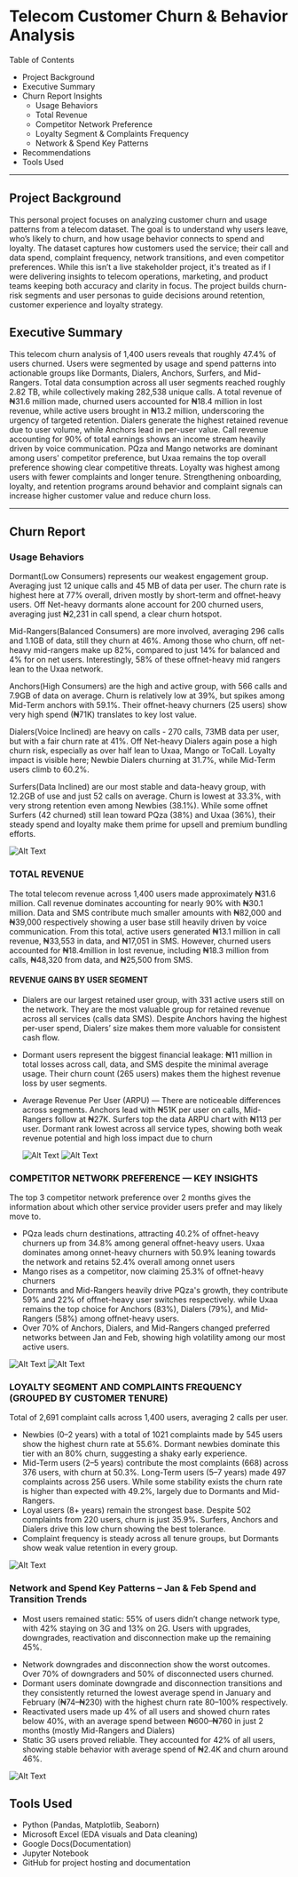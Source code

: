 
# Telecom Customer Churn &amp; Behavior Analysis

Table of Contents

* Project Background
* Executive Summary
* Churn Report Insights
  * Usage Behaviors
  * Total Revenue
  * Competitor Network Preference
  * Loyalty Segment & Complaints Frequency
  * Network & Spend Key Patterns
* Recommendations
* Tools Used

***

## Project Background 
This personal project focuses on analyzing customer churn and usage patterns from a telecom dataset. The goal is to understand why users leave, who’s likely to churn, and how usage behavior connects to spend and loyalty.
The dataset captures how customers used the service; their call and data spend, complaint frequency, network transitions, and even competitor preferences. While this isn’t a live stakeholder project, it's treated as if I were delivering insights to telecom operations, marketing, and product teams keeping both accuracy and clarity in focus. The project builds churn-risk segments and user personas to guide decisions around retention, customer experience and loyalty strategy.


## Executive Summary
This telecom churn analysis of 1,400 users reveals that roughly 47.4% of users churned. Users were segmented by usage and spend patterns into actionable groups like Dormants, Dialers, Anchors, Surfers, and Mid-Rangers. Total data consumption across all user segments reached roughly 2.82 TB, while collectively making 282,538 unique calls.
A total revenue of  ₦31.6 million made, churned users accounted for ₦18.4 million in lost revenue, while active users brought in ₦13.2 million, underscoring the urgency of targeted retention. Dialers generate the highest retained revenue due to user volume, while Anchors lead in per-user value. Call revenue accounting for 90% of total earnings shows an income stream heavily driven by voice communication.
PQza and Mango networks are dominant among users' competitor preference, but Uxaa remains the top overall preference showing clear competitive threats.
Loyalty was highest among users with fewer complaints and longer tenure. Strengthening onboarding, loyalty, and retention programs around behavior and complaint signals can increase higher customer value and reduce churn loss.

***

## Churn Report

### Usage Behaviors 

Dormant(Low Consumers) represents our weakest engagement group. Averaging just 12 unique calls and 45 MB of data per user. The churn rate is highest here at 77% overall, driven mostly by short-term and offnet-heavy users. Off Net-heavy dormants alone account for 200 churned users, averaging just ₦2,231 in call spend, a clear churn hotspot.

Mid-Rangers(Balanced Consumers) are more involved, averaging 296 calls and 1.1GB of data, still they churn at 46%. Among those who churn, off net-heavy mid-rangers make up 82%, compared to just 14% for balanced and 4% for on net users. Interestingly, 58% of these offnet-heavy mid rangers lean to the Uxaa network.

Anchors(High Consumers) are the high and active group, with 566 calls and 7.9GB of data on average. Churn is relatively low at 39%, but spikes among Mid-Term anchors with 59.1%. Their offnet-heavy churners (25 users) show very high spend (₦71K) translates to key lost value.

Dialers(Voice Inclined) are heavy on calls - 270 calls, 73MB data per user, but with a fair churn rate at 41%. Off Net-heavy Dialers again pose a high churn risk, especially as over half lean to Uxaa, Mango or ToCall. Loyalty impact is visible here; Newbie Dialers churning at 31.7%, while Mid-Term users climb to 60.2%.

Surfers(Data Inclined) are our most stable and data-heavy group, with 12.2GB of use and just 52 calls on average. Churn is lowest at 33.3%, with very strong retention even among Newbies (38.1%). While some offnet Surfers (42 churned) still lean toward PQza (38%) and Uxaa (36%), their steady spend and loyalty make them prime for upsell and premium bundling efforts.

![Alt Text](https://github.com/willschristian/Telecom-Churn-Analysis/blob/924fc3839b65bfceb7c9452e608013639d703476/Screenshot%20(96).png)


### TOTAL REVENUE
 
The total telecom revenue across 1,400 users made approximately ₦31.6 million. Call revenue dominates accounting for nearly 90% with ₦30.1 million. Data and SMS contribute much smaller amounts with ₦82,000 and ₦39,000 respectively showing a user base still heavily driven by voice communication.
From this total, active users generated ₦13.1 million in call revenue, ₦33,553 in data, and ₦17,051 in SMS. However, churned users accounted for ₦18.4million in lost revenue, including ₦18.3 million from calls, ₦48,320 from data, and ₦25,500 from SMS.
 
  #### REVENUE GAINS BY USER SEGMENT
 * Dialers are our largest retained user group, with 331 active users still on the network. They are the most valuable group for retained revenue across all services (calls data SMS). Despite Anchors having the highest per-user spend, Dialers’ size makes them more valuable for consistent cash flow.
 * Dormant users represent the biggest financial leakage: ₦11 million in total losses across call, data, and SMS despite the minimal average usage. Their churn count (265 users) makes them the highest revenue loss by user segments.
 * Average Revenue Per User (ARPU) — There are noticeable differences across segments. Anchors lead with ₦51K per user on calls, Mid-Rangers follow at ₦27K. Surfers top the data ARPU chart with ₦113 per user. Dormant rank lowest across all service types, showing both weak revenue potential and high loss impact due to churn

   ![Alt Text](https://github.com/willschristian/Telecom-Churn-Analysis/blob/924fc3839b65bfceb7c9452e608013639d703476/Screenshot%20(98).png)
   ![Alt Text](https://github.com/willschristian/Telecom-Churn-Analysis/blob/be2c0d5318365e13fe72426b0051f9cb28f7124c/arpu%20comparison.png)


### COMPETITOR NETWORK PREFERENCE — KEY INSIGHTS
  The top 3 competitor network preference over 2 months gives the information about which other service provider users prefer and may likely move to.
* PQza leads churn destinations, attracting 40.2% of offnet-heavy churners up from 34.8% among general offnet-heavy users.  Uxaa dominates among onnet-heavy churners with 50.9% leaning towards the network and retains 52.4% overall among onnet users
* Mango rises as a competitor, now claiming 25.3% of offnet-heavy churners
* Dormants and Mid-Rangers heavily drive PQza's growth, they contribute 59% and 22% of offnet-heavy user switches respectively.  while Uxaa remains the top choice for Anchors (83%), Dialers (79%), and Mid-Rangers (58%) among offnet-heavy users.
* Over 70% of Anchors, Dialers, and Mid-Rangers changed preferred networks between Jan and Feb, showing high volatility among our most active users.

![Alt Text](https://github.com/willschristian/Telecom-Churn-Analysis/blob/485b95cd186ec2532adbcc9dcbbe1ad802b93e88/Screenshot%20(99).png)
![Alt Text](https://github.com/willschristian/Telecom-Churn-Analysis/blob/485b95cd186ec2532adbcc9dcbbe1ad802b93e88/Screenshot%20(103).png)


### LOYALTY SEGMENT AND COMPLAINTS  FREQUENCY (GROUPED BY CUSTOMER TENURE)

Total of 2,691 complaint calls across 1,400 users, averaging 2 calls per user. 
* Newbies (0–2 years) with a total of 1021 complaints made by 545 users show the highest churn rate at 55.6%. Dormant newbies dominate this tier with an 80% churn, suggesting a shaky early experience.
* Mid-Term users (2–5 years) contribute the most complaints (668) across 376 users, with churn at 50.3%. 
Long-Term users (5–7 years) made 497 complaints across 256 users. While some stability exists the churn rate is higher than expected with 49.2%, largely due to Dormants and Mid-Rangers.
* Loyal users (8+ years) remain the strongest base. Despite 502 complaints from 220 users, churn is just 35.9%. Surfers, Anchors and Dialers drive this low churn showing the best tolerance.
* Complaint frequency is steady across all tenure groups, but Dormants show weak value retention in every group.

![Alt Text](https://github.com/willschristian/Telecom-Churn-Analysis/blob/485b95cd186ec2532adbcc9dcbbe1ad802b93e88/churn%20by%20segment%20and%20loyalty.png)


### Network and Spend Key Patterns – Jan & Feb Spend and Transition Trends

- Most users remained static: 55% of users didn’t change network type, with 42% staying on 3G and 13% on 2G. Users with upgrades, downgrades, reactivation and disconnection make up the remaining 45%.
* Network downgrades and disconnection show the worst outcomes. Over 70% of downgraders and 50% of disconnected users churned.
* Dormant users dominate downgrade and disconnection transitions and they consistently returned the lowest average spend in January and February (₦74–₦230) with the highest churn rate 80–100% respectively.
* Reactivated users made up 4% of all users and showed churn rates below 40%, with an average spend between ₦600–₦760 in just 2 months (mostly Mid-Rangers and Dialers)
* Static 3G users proved reliable. They accounted for 42% of all users, showing stable behavior with average spend of ₦2.4K and churn around 46%.

![Alt Text](https://github.com/willschristian/Telecom-Churn-Analysis/blob/be2c0d5318365e13fe72426b0051f9cb28f7124c/Screenshot%20(104).png)


## Tools Used 
* Python (Pandas, Matplotlib, Seaborn)
* Microsoft Excel (EDA visuals and Data cleaning)
* Google Docs(Documentation)
* Jupyter Notebook
* GitHub for project hosting and documentation
